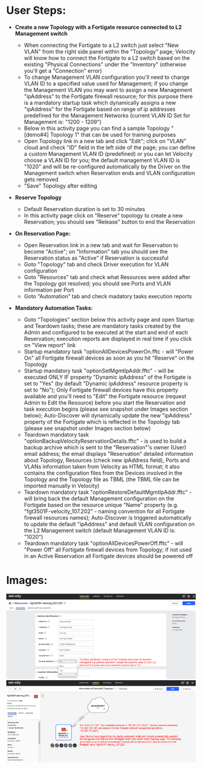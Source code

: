# User Steps:

* **Create a new Topology with a Fortigate resource connected to L2 Management switch**
    * When connecting the Fortigate to a L2 switch just select "New VLAN" from the right side panel within the "Topology" page; Velocity will know how to connect the Fortigate to a L2 switch based on the existing "Physical Connections" under the "Inventory" (otherwise you'll get a "Connection" error)
    * To change Management VLAN configuration you'll need to change VLAN ID to a specified value used for Management; if you change the Management VLAN you may want to assign a new Management "ipAddress" to the Fortigate firewall resource; for this purpose there is a mandatory startup task which dynamically assigns a new "ipAddress" for the Fortigate based on range of ip addresses predefined for the Management Networks (current VLAN ID Set for Management is: "1200 - 1209") 
    * Below in this activity page you can find a sample Topology "\[demo#4\] Topology 1" that can be used for training purposes
    * Open Topology link in a new tab and click "Edit"; click on "VLAN" cloud and check "ID" field in the left side of the page; you can define a custom Management VLAN ID (predefined) or you can let Velocity choose a VLAN ID for you; the default management VLAN ID is "1020" and will be re-configured automatically by the Driver on the Management switch when Reservation ends and VLAN configuration gets removed
    * "Save" Topology after editing


* **Reserve Topology**  
    * Default Reservation duration is set to 30 minutes
    * In this activity page click on "Reserve" topology to create a new Reservation; you should see "Release" button to end the Reservation


* **On Reservation Page:**
    * Open Reservation link in a new tab and wait for Reservation to become "Active"; on "Information" tab you should see the Reservation status as "Active" if Reservation is successful
    * Goto "Topology" tab and check Driver execution for VLAN configuration
    * Goto "Resources" tab and check what Resources were added after the Topology got resolved; you should see Ports and VLAN information per Port 
    * Goto "Automation" tab and check madatory tasks execution reports


* **Mandatory Automation Tasks:**
    * Goto "Topologies" section below this activity page and open Startup and Teardown tasks; these are mandatory tasks created by the Admin and configured to be executed at the start and end of each Reservation; execution reports are displayed in real time if you click on "View report" link
    * Startup mandatory task "optionAllDevicesPowerOn.fftc - will "Power On" all Fortigate firewall devices as soon as you hit "Reserve" on the Topology
    * Startup mandatory task "optionSetMgmtIpAddr.fftc" - will be executed ONLY IF property "Dynamic ipAddress" of the Fortigate is set to "Yes" (by default "Dynamic ipAddress" resource property is set to "No"); Only Fortigate firewall devices have this property available and you'll need to "Edit" the Fortigate resource (request Admin to Edit the Resource) before you start the Reservation and task execution begins (please see snapshot under Images section below); Auto-Discover will dynamically update the new "ipAddress" property of the Fortigate which is reflected in the Topology tab (please see snapshot under Images section below) 
    * Teardown mandatory task "optionBackupVelocityReservationDetails.fftc" - is used to build a backup archive which is sent to the "Reservation"'s owner (User) email address; the email displays "Reservation" detailed information about Topology, Resources (check new ipAddress field), Ports and VLANs information taken from Velocity as HTML format; it also contains the configuration files from the Devices involved in the Topology and the Topology file as TBML (the TBML file can be imported manually in Velocity)
    * Teardown mandatory task "optionRestoreDefaultMgmtIpAddr.fftc" - will bring back the default Management configuration on the Fortigate based on the resource unique "Name" property (e.g. "fgt3501F-velocity_107.202" - naming convention for all Fortigate firewall resources names); Auto-Discover is triggered automatically to update the default "ipAddress" and default VLAN configuration on the L2 Management switch (default Management VLAN ID is: "1020")
    * Teardown mandatory task "optionAllDevicesPowerOff.fftc" - will "Power Off" all Fortigate firewall devices from Topology; if not used in an Active Reservation all Fortigate devices should be powered off


# Images:
![Image from file](demo4_1.jpg)
![Image from file](demo4_2.jpg)

